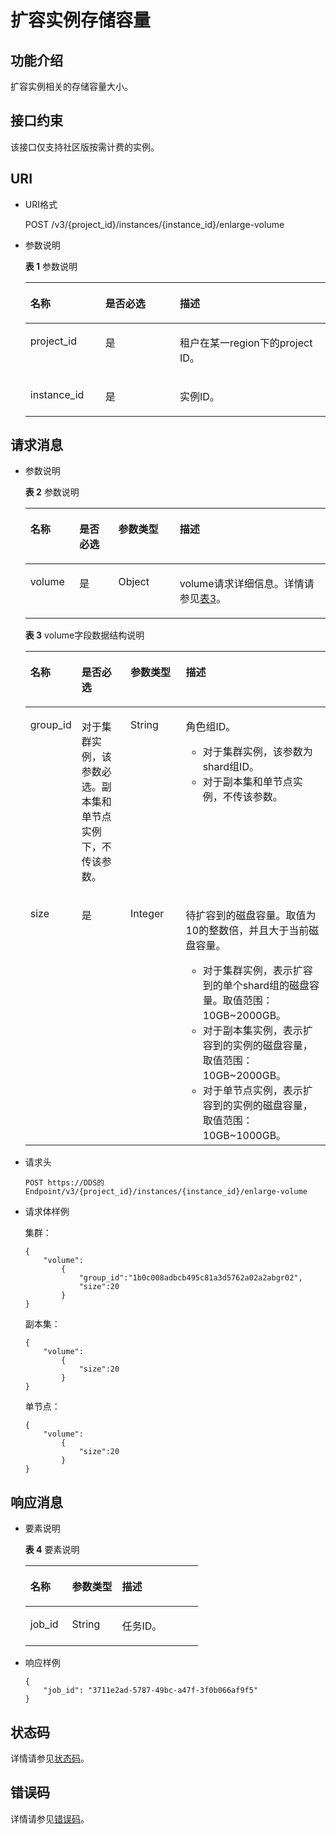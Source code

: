 # 扩容实例存储容量<a name="dds_api_0024"></a>

## 功能介绍<a name="section1871012287914"></a>

扩容实例相关的存储容量大小。

## 接口约束<a name="section1239972118494"></a>

该接口仅支持社区版按需计费的实例。

## URI<a name="section167151728690"></a>

-   URI格式

    POST /v3/\{project\_id\}/instances/\{instance\_id\}/enlarge-volume

-   参数说明

    **表 1**  参数说明

    <a name="table373212284910"></a>
    <table><thead align="left"><tr id="row14235529895"><th class="cellrowborder" valign="top" width="24.98%" id="mcps1.2.4.1.1"><p id="p1523519291293"><a name="p1523519291293"></a><a name="p1523519291293"></a>名称</p>
    </th>
    <th class="cellrowborder" valign="top" width="24.81%" id="mcps1.2.4.1.2"><p id="p1823518291297"><a name="p1823518291297"></a><a name="p1823518291297"></a>是否必选</p>
    </th>
    <th class="cellrowborder" valign="top" width="50.21%" id="mcps1.2.4.1.3"><p id="p2775334615440"><a name="p2775334615440"></a><a name="p2775334615440"></a>描述</p>
    </th>
    </tr>
    </thead>
    <tbody><tr id="row623562916918"><td class="cellrowborder" valign="top" width="24.98%" headers="mcps1.2.4.1.1 "><p id="p1123514291916"><a name="p1123514291916"></a><a name="p1123514291916"></a>project_id</p>
    </td>
    <td class="cellrowborder" valign="top" width="24.81%" headers="mcps1.2.4.1.2 "><p id="p223516292919"><a name="p223516292919"></a><a name="p223516292919"></a>是</p>
    </td>
    <td class="cellrowborder" valign="top" width="50.21%" headers="mcps1.2.4.1.3 "><p id="p1323512294917"><a name="p1323512294917"></a><a name="p1323512294917"></a>租户在某一region下的project ID。</p>
    </td>
    </tr>
    <tr id="row122352293919"><td class="cellrowborder" valign="top" width="24.98%" headers="mcps1.2.4.1.1 "><p id="p1223682919913"><a name="p1223682919913"></a><a name="p1223682919913"></a>instance_id</p>
    </td>
    <td class="cellrowborder" valign="top" width="24.81%" headers="mcps1.2.4.1.2 "><p id="p72367292914"><a name="p72367292914"></a><a name="p72367292914"></a>是</p>
    </td>
    <td class="cellrowborder" valign="top" width="50.21%" headers="mcps1.2.4.1.3 "><p id="p13236829499"><a name="p13236829499"></a><a name="p13236829499"></a>实例ID。</p>
    </td>
    </tr>
    </tbody>
    </table>


## 请求消息<a name="section137938281916"></a>

-   参数说明

    **表 2**  参数说明

    <a name="table177972282917"></a>
    <table><thead align="left"><tr id="row42371291916"><th class="cellrowborder" valign="top" width="16.35%" id="mcps1.2.5.1.1"><p id="p112375292099"><a name="p112375292099"></a><a name="p112375292099"></a>名称</p>
    </th>
    <th class="cellrowborder" valign="top" width="12.94%" id="mcps1.2.5.1.2"><p id="p1723719299916"><a name="p1723719299916"></a><a name="p1723719299916"></a>是否必选</p>
    </th>
    <th class="cellrowborder" valign="top" width="20.47%" id="mcps1.2.5.1.3"><p id="p12237102917913"><a name="p12237102917913"></a><a name="p12237102917913"></a>参数类型</p>
    </th>
    <th class="cellrowborder" valign="top" width="50.239999999999995%" id="mcps1.2.5.1.4"><p id="p17501738427"><a name="p17501738427"></a><a name="p17501738427"></a>描述</p>
    </th>
    </tr>
    </thead>
    <tbody><tr id="row16237132913918"><td class="cellrowborder" valign="top" width="16.35%" headers="mcps1.2.5.1.1 "><p id="p1723716297918"><a name="p1723716297918"></a><a name="p1723716297918"></a>volume</p>
    </td>
    <td class="cellrowborder" valign="top" width="12.94%" headers="mcps1.2.5.1.2 "><p id="p132373291296"><a name="p132373291296"></a><a name="p132373291296"></a>是</p>
    </td>
    <td class="cellrowborder" valign="top" width="20.47%" headers="mcps1.2.5.1.3 "><p id="p4793147135010"><a name="p4793147135010"></a><a name="p4793147135010"></a>Object</p>
    </td>
    <td class="cellrowborder" valign="top" width="50.239999999999995%" headers="mcps1.2.5.1.4 "><p id="p112376297914"><a name="p112376297914"></a><a name="p112376297914"></a>volume请求详细信息。详情请参见<a href="#table3840102812918">表3</a>。</p>
    </td>
    </tr>
    </tbody>
    </table>

    **表 3**  volume字段数据结构说明

    <a name="table3840102812918"></a>
    <table><thead align="left"><tr id="row18237529094"><th class="cellrowborder" valign="top" width="15.971597159715973%" id="mcps1.2.5.1.1"><p id="p152379292917"><a name="p152379292917"></a><a name="p152379292917"></a>名称</p>
    </th>
    <th class="cellrowborder" valign="top" width="16.611661166116612%" id="mcps1.2.5.1.2"><p id="p6651023359"><a name="p6651023359"></a><a name="p6651023359"></a>是否必选</p>
    </th>
    <th class="cellrowborder" valign="top" width="18.631863186318633%" id="mcps1.2.5.1.3"><p id="p623702916918"><a name="p623702916918"></a><a name="p623702916918"></a>参数类型</p>
    </th>
    <th class="cellrowborder" valign="top" width="48.784878487848786%" id="mcps1.2.5.1.4"><p id="p1294020412216"><a name="p1294020412216"></a><a name="p1294020412216"></a>描述</p>
    </th>
    </tr>
    </thead>
    <tbody><tr id="row32374291195"><td class="cellrowborder" valign="top" width="15.971597159715973%" headers="mcps1.2.5.1.1 "><p id="p16237029996"><a name="p16237029996"></a><a name="p16237029996"></a>group_id</p>
    </td>
    <td class="cellrowborder" valign="top" width="16.611661166116612%" headers="mcps1.2.5.1.2 "><p id="p1532310162817"><a name="p1532310162817"></a><a name="p1532310162817"></a>对于集群实例，该参数必选。副本集和单节点实例下，不传该参数。</p>
    </td>
    <td class="cellrowborder" valign="top" width="18.631863186318633%" headers="mcps1.2.5.1.3 "><p id="p182371929394"><a name="p182371929394"></a><a name="p182371929394"></a>String</p>
    </td>
    <td class="cellrowborder" valign="top" width="48.784878487848786%" headers="mcps1.2.5.1.4 "><p id="p468875817279"><a name="p468875817279"></a><a name="p468875817279"></a>角色组ID。</p>
    <a name="ul10688185812710"></a><a name="ul10688185812710"></a><ul id="ul10688185812710"><li>对于集群实例，该参数为shard组ID。</li><li>对于副本集和单节点实例，不传该参数。</li></ul>
    </td>
    </tr>
    <tr id="row11237102919919"><td class="cellrowborder" valign="top" width="15.971597159715973%" headers="mcps1.2.5.1.1 "><p id="p1435145916299"><a name="p1435145916299"></a><a name="p1435145916299"></a>size</p>
    </td>
    <td class="cellrowborder" valign="top" width="16.611661166116612%" headers="mcps1.2.5.1.2 "><p id="p1615821120194"><a name="p1615821120194"></a><a name="p1615821120194"></a>是</p>
    </td>
    <td class="cellrowborder" valign="top" width="18.631863186318633%" headers="mcps1.2.5.1.3 "><p id="p8237229896"><a name="p8237229896"></a><a name="p8237229896"></a>Integer</p>
    </td>
    <td class="cellrowborder" valign="top" width="48.784878487848786%" headers="mcps1.2.5.1.4 "><p id="p111584308355"><a name="p111584308355"></a><a name="p111584308355"></a>待扩容到的磁盘容量。取值为10的整数倍，并且大于当前磁盘容量。</p>
    <a name="ul15160193083515"></a><a name="ul15160193083515"></a><ul id="ul15160193083515"><li>对于集群实例，表示扩容到的单个shard组的磁盘容量。取值范围：10GB~2000GB。</li><li>对于副本集实例，表示扩容到的实例的磁盘容量，取值范围：10GB~2000GB。</li><li>对于单节点实例，表示扩容到的实例的磁盘容量，取值范围：10GB~1000GB。</li></ul>
    </td>
    </tr>
    </tbody>
    </table>


-   请求头

    ```
    POST https://DDS的Endpoint/v3/{project_id}/instances/{instance_id}/enlarge-volume
    ```

-   请求体样例

    集群：

    ```
    {
    	"volume":
    		{
    			"group_id":"1b0c008adbcb495c81a3d5762a02a2abgr02",
    			"size":20
    		}
    }
    ```

    副本集：

    ```
    {
    	"volume":
    		{
    			"size":20
    		}
    }
    ```

    单节点：

    ```
    {
    	"volume":
    		{
    			"size":20
    		}
    }
    ```


## 响应消息<a name="section169571128993"></a>

-   要素说明

    **表 4**  要素说明

    <a name="table1696717281297"></a>
    <table><thead align="left"><tr id="row1523962918919"><th class="cellrowborder" valign="top" width="24.169999999999998%" id="mcps1.2.4.1.1"><p id="p1923918292913"><a name="p1923918292913"></a><a name="p1923918292913"></a>名称</p>
    </th>
    <th class="cellrowborder" valign="top" width="28.99%" id="mcps1.2.4.1.2"><p id="p192392029694"><a name="p192392029694"></a><a name="p192392029694"></a>参数类型</p>
    </th>
    <th class="cellrowborder" valign="top" width="46.839999999999996%" id="mcps1.2.4.1.3"><p id="p35841466210"><a name="p35841466210"></a><a name="p35841466210"></a>描述</p>
    </th>
    </tr>
    </thead>
    <tbody><tr id="row1023915294916"><td class="cellrowborder" valign="top" width="24.169999999999998%" headers="mcps1.2.4.1.1 "><p id="p1723932920915"><a name="p1723932920915"></a><a name="p1723932920915"></a>job_id</p>
    </td>
    <td class="cellrowborder" valign="top" width="28.99%" headers="mcps1.2.4.1.2 "><p id="p1323915298916"><a name="p1323915298916"></a><a name="p1323915298916"></a>String</p>
    </td>
    <td class="cellrowborder" valign="top" width="46.839999999999996%" headers="mcps1.2.4.1.3 "><p id="p11239729294"><a name="p11239729294"></a><a name="p11239729294"></a>任务ID。</p>
    </td>
    </tr>
    </tbody>
    </table>

-   响应样例

    ```
    {
        "job_id": "3711e2ad-5787-49bc-a47f-3f0b066af9f5"
    }
    ```


## 状态码<a name="section5382712154838"></a>

详情请参见[状态码](状态码.md)。

## 错误码<a name="section6522193710339"></a>

详情请参见[错误码](错误码.md)。

